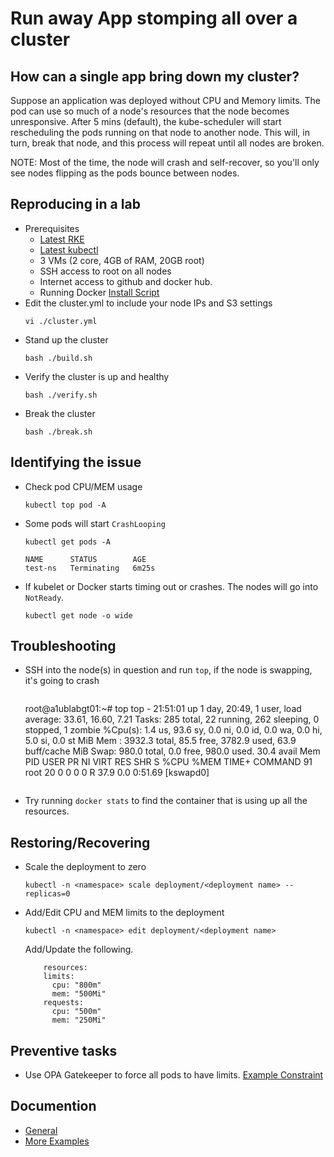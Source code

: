 # Run away App stomping all over a cluster

## How can a single app bring down my cluster?
Suppose an application was deployed without CPU and Memory limits. The pod can use so much of a node's resources that the node becomes unresponsive. After 5 mins (default), the kube-scheduler will start rescheduling the pods running on that node to another node. This will, in turn, break that node, and this process will repeat until all nodes are broken.

NOTE: Most of the time, the node will crash and self-recover, so you'll only see nodes flipping as the pods bounce between nodes.

## Reproducing in a lab
- Prerequisites
  - [Latest RKE](https://github.com/rancher/rke/releases/tag/v1.2.7)
  - [Latest kubectl](https://github.com/kubernetes/kubectl/releases/tag/v0.20.6)
  - 3 VMs (2 core, 4GB of RAM, 20GB root)
  - SSH access to root on all nodes
  - Internet access to github and docker hub.
  - Running Docker [Install Script](https://github.com/rancher/install-docker)
- Edit the cluster.yml to include your node IPs and S3 settings
  ```
  vi ./cluster.yml
  ```
- Stand up the cluster
  ```
  bash ./build.sh
  ```
- Verify the cluster is up and healthy
  ```
  bash ./verify.sh
  ```
- Break the cluster
  ```
  bash ./break.sh
  ```


## Identifying the issue
- Check pod CPU/MEM usage
  ```
  kubectl top pod -A
  ```
- Some pods will start `CrashLooping`
  ```
  kubectl get pods -A
  ```
  ```
  NAME      STATUS        AGE
  test-ns   Terminating   6m25s
  ```
- If kubelet or Docker starts timing out or crashes. The nodes will go into `NotReady`.
  ```
  kubectl get node -o wide
  ```

## Troubleshooting
- SSH into the node(s) in question and run `top`, if the node is swapping, it's going to crash
  ```
  ```
  root@a1ublabgt01:~# top
  top - 21:51:01 up 1 day, 20:49,  1 user,  load average: 33.61, 16.60, 7.21
  Tasks: 285 total,  22 running, 262 sleeping,   0 stopped,   1 zombie
  %Cpu(s):  1.4 us, 93.6 sy,  0.0 ni,  0.0 id,  0.0 wa,  0.0 hi,  5.0 si,  0.0 st
  MiB Mem :   3932.3 total,     85.5 free,   3782.9 used,     63.9 buff/cache
  MiB Swap:    980.0 total,      0.0 free,    980.0 used.     30.4 avail Mem
      PID USER      PR  NI    VIRT    RES    SHR S  %CPU  %MEM     TIME+ COMMAND
      91 root      20   0       0      0      0 R  37.9   0.0   0:51.69 [kswapd0]
  ```
- Try running `docker stats` to find the container that is using up all the resources.

## Restoring/Recovering
- Scale the deployment to zero
  ```
  kubectl -n <namespace> scale deployment/<deployment name> --replicas=0
  ```
- Add/Edit CPU and MEM limits to the deployment
  ```
  kubectl -n <namespace> edit deployment/<deployment name>
  ```
  Add/Update the following.
  ```
      resources:
      limits:
        cpu: "800m"
        mem: "500Mi"
      requests:
        cpu: "500m"
        mem: "250Mi"
  ```

## Preventive tasks
- Use OPA Gatekeeper to force all pods to have limits. 
[Example Constraint](https://docs.rafay.co/recipes/governance/limits_policy/)

## Documention
- [General](https://kubernetes.io/docs/tasks/administer-cluster/manage-resources/)
- [More Examples](https://github.com/open-policy-agent/gatekeeper/blob/master/demo/agilebank/constraints/containers_must_be_limited.yaml)